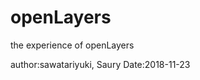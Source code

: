 # openLayers
the experience of openLayers

author:sawatariyuki, Saury
Date:2018-11-23

<!Doctype html>
<html xmlns=http://www.w3.org/1999/xhtml>
<head>                  
  <meta http-equiv=Content-Type content="text/html;charset=utf-8">
  <meta http-equiv=X-UA-Compatible content="IE=edge,chrome=1">
  <meta content=always name=referrer>
  <title>OpenLayers 3地图示例</title>
  <link href="ol/v4.6.5/ol.css" rel="stylesheet" type="text/css" />
  <script type="text/javascript" src="ol/v4.6.5/ol.js" charset="utf-8"></script>
</head>

<body>
  <div id="map" style="width: 100%"></div>
  <script>
    var vectorLayer = crtLayerWMTS('vector', "EPSG:4326", 1);
    var slzjLayer = crtLayerWMTS('slzj', "EPSG:4326", 1);

    var xyzLayer = crtLayerXYZ('vector', "EPSG:4326", 1);

    function crtLayerXYZ(type, proj, opacity){
       var layer = new ol.layer.Tile({
            source: new ol.source.XYZ({
                url : 'http://218.2.231.245/mapjs2/rest/services/MapJS/js_slzj_2017/MapServer/tile/{z}/{y}/{x}',
                projection: proj
            }),
            opacity: opacity
        });
        layer.id = type;
        return layer;
    }

    // 创建地图
    var map = new ol.Map({
      layers: [
        vectorLayer,slzjLayer,xyzLayer
      ],
      view: new ol.View({
        // 设置南京为地图中心
        center: [118.771614,32.071614],
        projection: "EPSG:4326",
        zoom:10,
        minZoom:7,
        maxZoom:19
      }),
      target: 'map'
    });

    map.on('singleclick', event => {
      console.log(event.coordinate)
    })

    map.getView().on('change:resolution', function() {
              let z = map.getView().getZoom();
              if (z >= 18) {
                //map.removeLayer(markLayerJS)
                xyzLayer.setVisible(false);
      } else {
        xyzLayer.setVisible(true);
      }
    });


    function crtLayerWMTS(type, proj, opacity){
        var projection = ol.proj.get(proj);
        var projectionExtent = projection.getExtent();
        var size = ol.extent.getWidth(projectionExtent) / 256;
        var resolutions = new Array(19);
        var matrixIds = new Array(19);
        for (var z = 1; z < 19; ++z) {
            // generate resolutions and matrixIds arrays for this WMTS
            resolutions[z] = size / Math.pow(2, z);
            matrixIds[z] = z;
        }
 
        var layer = new ol.layer.Tile({
            opacity: opacity,
            source: new ol.source.WMTS({
              url: 'http://218.2.231.246/mapservice/wmts/' + type,
              layer: type,
              matrixSet: type,
              format: 'tiles',
              projection: projection,
              tileGrid: new ol.tilegrid.WMTS({
                origin: ol.extent.getTopLeft(projectionExtent),
                resolutions: resolutions,
                matrixIds: matrixIds
              }),
              style: 'default',
              wrapX: true
            })
          });
        return layer;
    }
  </script>
</body>
  
</html>
